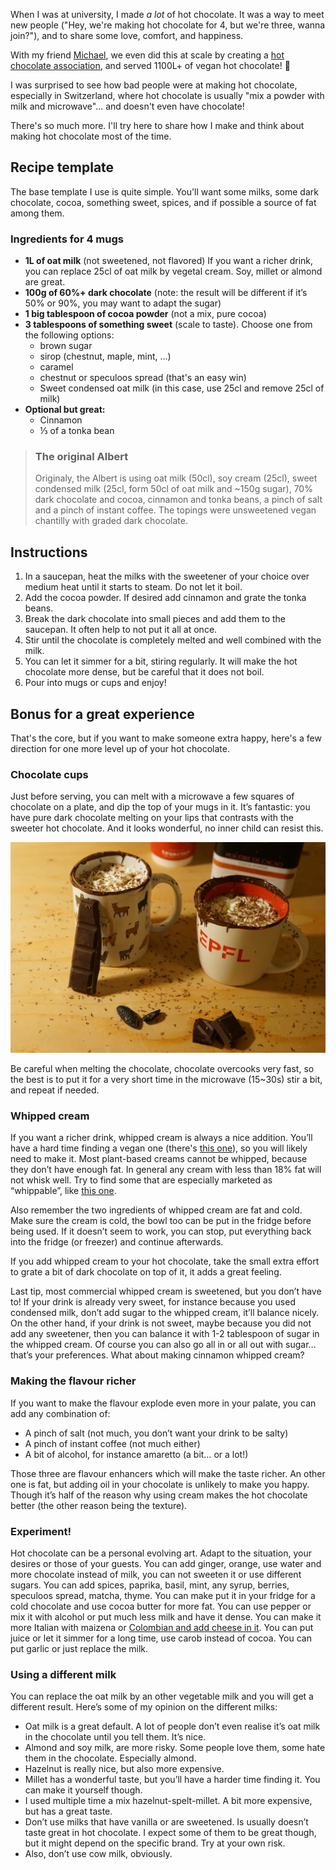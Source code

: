 When I was at university, I made *a lot* of hot chocolate.
It was a way to meet new people ("Hey, we're making hot chocolate for 4, but we're three, wanna join?"), and to share some love, comfort, and happiness.

With my friend [Michael](https://michaelpaper.xyz), we even did this at scale by creating a [hot chocolate association](https://chocopoly.ch), and served 1100L+ of vegan hot chocolate! 🎉

I was surprised to see how bad people were at making hot chocolate, especially in Switzerland, where hot chocolate is usually "mix a powder with milk and microwave"... and doesn't even have chocolate!

There's so much more. I'll try here to share how I make and think about making hot chocolate most of the time.


## Recipe template

The base template I use is quite simple. You'll want some milks, some dark chocolate, cocoa, something sweet, spices, and if possible a source of fat among them.

### Ingredients for 4 mugs

- **1L of oat milk** (not sweetened, not flavored)
If you want a richer drink, you can replace 25cl of oat milk by vegetal cream. Soy, millet or almond are great.
- **100g of 60%+ dark chocolate** (note: the result will be different if it’s 50% or 90%, you may want to adapt the sugar)
- **1 big tablespoon of cocoa powder** (not a mix, pure cocoa)
- **3 tablespoons of something sweet** (scale to taste). Choose one from the following options:
  - brown sugar
  - sirop (chestnut, maple, mint, …)
  - caramel
  - chestnut or speculoos spread (that's an easy win)
  - Sweet condensed oat milk (in this case, use 25cl and remove 25cl of milk)
- **Optional but great:**
  - Cinnamon
  - ⅓ of a tonka bean

> ### The original Albert
> Originaly, the Albert is using oat milk (50cl), soy cream (25cl), sweet condensed milk (25cl, form 50cl of oat milk and ~150g sugar), 70% dark chocolate and cocoa, cinnamon and tonka beans, a pinch of salt and a pinch of instant coffee. The topings were unsweetened vegan chantilly with graded dark chocolate.

## Instructions
1. In a saucepan, heat the milks with the sweetener of your choice over medium heat until it starts to steam. Do not let it boil.
2. Add the cocoa powder. If desired add cinnamon and grate the tonka beans.
3. Break the dark chocolate into small pieces and add them to the saucepan. It often help to not put it all at once.
4. Stir until the chocolate is completely melted and well combined with the milk.
5. You can let it simmer for a bit, stiring regularly. It will make the hot chocolate more dense, but be careful that it does not boil.
6. Pour into mugs or cups and enjoy!

## Bonus for a great experience

That's the core, but if you want to make someone extra happy, here's a few direction for one more level up of your hot chocolate.

### Chocolate cups
Just before serving, you can melt with a microwave a few squares of chocolate on a plate, and dip  the top of your mugs in it. It’s fantastic: you have pure dark chocolate melting on your lips that contrasts with the sweeter hot chocolate. And it looks wonderful, no inner child can resist this.

![Chocolate cups](https://raw.githubusercontent.com/ddorn/blog/main/choco/hot-chocolate-cups.webp)

Be careful when melting the chocolate, chocolate overcooks very fast, so the best is to put it for a very short time in the microwave (15~30s) stir a bit, and repeat if needed.

### Whipped cream

If you want a richer drink, whipped cream is always a nice addition. You’ll have a hard time finding a vegan one (there's [this one](https://www.migros.ch/en/product/204143000000)), so you will likely need to make it. Most plant-based creams cannot be whipped, because they don’t have enough fat. In general any cream with less than 18% fat will not whisk well. Try to find some that are especially marketed as “whippable”, like [this one](https://www.oatly.com/products/cream/whippable-creamy-oat-250ml).

Also remember the two ingredients of whipped cream are fat and cold. Make sure the cream is cold, the bowl too can be put in the fridge before being used. If it doesn’t seem to work, you can stop, put everything back into the fridge (or freezer) and continue afterwards.

If you add whipped cream to your hot chocolate, take the small extra effort to grate a bit of dark chocolate on top of it, it adds a great feeling.

Last tip, most commercial whipped cream is sweetened, but you don’t have to! If your drink is already very sweet, for instance because you used condensed milk, don’t add sugar to the whipped cream, it’ll balance nicely. On the other hand, if your drink is not sweet, maybe because you did not add any sweetener, then you can balance it with 1-2 tablespoon of sugar in the whipped cream. Of course you can also go all in or all out with sugar… that’s your preferences. What about making cinnamon whipped cream?

### Making the flavour richer
If you want to make the flavour explode even more in your palate, you can add any combination of:
- A pinch of salt (not much, you don’t want your drink to be salty)
- A pinch of instant coffee (not much either)
- A bit of alcohol, for instance amaretto (a bit… or a lot!)

Those three are flavour enhancers which will make the taste richer. An other one is fat, but adding oil in your chocolate is unlikely to make you happy. Though it’s half of the reason why using cream makes the hot chocolate better (the other reason being the texture).

### Experiment!
Hot chocolate can be a personal evolving art. Adapt to the situation, your desires or those of your guests. You can add ginger, orange, use water and more chocolate instead of milk, you can not sweeten it or use different sugars. You can add spices, paprika, basil, mint, any syrup, berries, speculoos spread, matcha, thyme. You can make put it in your fridge for a cold chocolate and use cocoa butter for more fat. You can use pepper or mix it with alcohol or put much less milk and have it dense. You can make it more Italian with maizena or [Colombian and add cheese in it](https://foreignfork.com/colombian-hot-chocolate-with-cheese/).
You can put juice or let it simmer for a long time, use carob instead of cocoa. You can put garlic or just replace the milk.


### Using a different milk
You can replace the oat milk by an other vegetable milk and you will get a different result. Here’s some of my opinion on the different milks:
- Oat milk is a great default. A lot of people don’t even realise it’s oat milk in the chocolate until you tell them. It’s nice.
- Almond and soy milk, are more risky. Some people love them, some hate them in the chocolate. Especially almond.
- Hazelnut is really nice, but also more expensive.
- Millet has a wonderful taste, but you’ll have a harder time finding it. You can make it yourself though.
- I used multiple time a mix hazelnut-spelt-millet. A bit more expensive, but has a great taste.
- Don’t use milks that have vanilla or are sweetened. Is usually doesn’t taste great in hot chocolate. I expect some of them to be great though, but it might depend on the specific brand. Try at your own risk.
- Also, don’t use cow milk, obviously.
